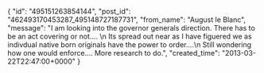  {
   "id": "495151263854144",
   "post_id": "462493170453287_495148727187731",
   "from_name": "August le Blanc",
   "message": "I am looking into the governor generals direction.  There has to be an act covering or not.... \n   Its spread out near as I have figuered we as indivdual native born originals have the power to order....\n   Still wondering how one would enforce.... More research to do.",
   "created_time": "2013-03-22T22:47:00+0000"
 }
